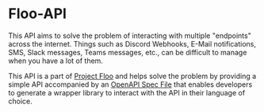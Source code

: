 # Floo-API

This API aims to solve the problem of interacting with multiple "endpoints" across the internet. Things such as Discord Webhooks, E-Mail notifications, SMS, Slack messages, Teams messages, etc., can be difficult to manage when you have a lot of them.

This API is a part of [Project Floo][1] and helps solve the problem by providing a simple API accompanied by an [OpenAPI Spec File][0] that enables developers to generate a wrapper library to interact with the API in their language of choice.

[0]: https://github.com/OAI/OpenAPI-Specification
[1]: https://github.com/4lch4/Floo
